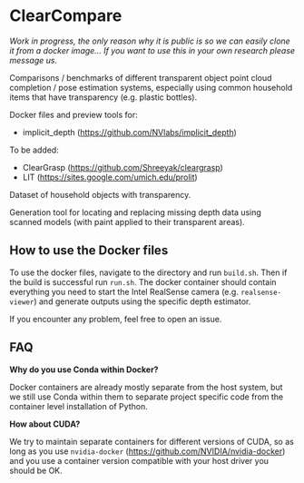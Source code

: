 # ClearCompare

_Work in progress, the only reason why it is public is so we can easily clone it from a docker image... If you want to use this in your own research please message us._

Comparisons / benchmarks of different transparent object point cloud completion / pose estimation systems, especially using common household items that have transparency (e.g. plastic bottles).

Docker files and preview tools for:
* implicit\_depth (https://github.com/NVlabs/implicit_depth)

To be added:
* ClearGrasp (https://github.com/Shreeyak/cleargrasp)
* LIT (https://sites.google.com/umich.edu/prolit)

Dataset of household objects with transparency.

Generation tool for locating and replacing missing depth data using scanned models (with paint applied to their transparent areas).

## How to use the Docker files

To use the docker files, navigate to the directory and run `build.sh`. Then if the build is successful run `run.sh`. The docker container should contain everything you need to start the Intel RealSense camera (e.g. `realsense-viewer`) and generate outputs using the specific depth estimator.

If you encounter any problem, feel free to open an issue.

## FAQ

**Why do you use Conda within Docker?**

Docker containers are already mostly separate from the host system, but we still use Conda within them to separate project specific code from the container level installation of Python.

**How about CUDA?**

We try to maintain separate containers for different versions of CUDA, so as long as you use `nvidia-docker` (https://github.com/NVIDIA/nvidia-docker) and you use a container version compatible with your host driver you should be OK.
